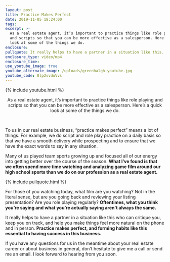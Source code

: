 ```yaml
---
layout: post
title: Practice Makes Perfect
date: 2019-11-05 18:24:00
tags:
excerpt: >-
  As a real estate agent, it’s important to practice things like role playing
  and scripts so that you can be more effective as a salesperson. Here’s a quick
  look at some of the things we do.
enclosure:
pullquote: It really helps to have a partner in a situation like this.
enclosure_type: video/mp4
enclosure_time:
use_youtube_image: true
youtube_alternate_image: /uploads/greenhalgh-youtube.jpg
youtube_code: 0lp2vvduVvs
---
```


{% include youtube.html %}

<center>As a real estate agent, it&rsquo;s important to practice things like role playing and scripts so that you can be more effective as a salesperson. Here&rsquo;s a quick look at some of the things we do.</center>

&nbsp;

To us in our real estate business, “practice makes perfect” means a lot of things. For example, we do script and role play practice on a daily basis so that we have a smooth delivery while prospecting and to ensure that we have the exact words to say in any situation.

Many of us played team sports growing up and focused all of our energy into getting better over the course of the season. **What I’ve found is that we often spend more time watching and analyzing game film around our high school sports than we do on our profession as a real estate agent.**

{% include pullquote.html %}

For those of you watching today, what film are you watching? Not in the literal sense, but are you going back and reviewing your listing presentation? Are you role playing regularly? **Oftentimes, what you think you’re saying and what you’re actually saying aren't always the same.**

It really helps to have a partner in a situation like this who can critique you, keep you on track, and help you make things feel more natural on the phone and in person. **Practice makes perfect, and forming habits like this essential to having success in this business.**

If you have any questions for us in the meantime about your real estate career or about business in general, don’t hesitate to give me a call or send me an email. I look forward to hearing from you soon.